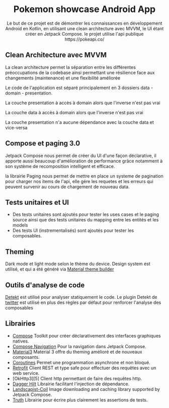 <h1 align="center">Pokemon showcase Android App</h1>

<p align="center">
Le but de ce projet est de démontrer les connaissances en développement Android en Kotlin, en utilisant une clean architecture avec MVVM, le UI étant créer en Jetpack Compose. le projet utilise l'api publique https://pokeapi.co/
</p> 


## Clean Architecture avec MVVM

<p>La clean architecture permet la séparation entre les différentes préoccupations de la codebase
ainsi permettant une résilience face aux changements (maintenance) et une flexibilité améliorée</p>
<p>Le code de l'application est séparé principalement en 3 dossiers data - domain - presentation.</p>
<p>La couche presentation à accès à domain alors que l'inverse n'est pas vrai</p>
<p>La couche data à accès à domain alors que l'inverse n'est pas vrai</p>
<p>La couche presentation n'a aucune dépendance avec la couche data et vice-versa</p>

## Compose et paging 3.0

Jetpack Compose nous permet de créer du UI d'une façon déclarative, il apporte aussi beaucoup d'amélioration de performance grâce notamment à son système de recomposition intelligent et efficace.

la librairie Paging nous permet de mettre en place un systeme de pagination pour charger nos items de l'api, elle gére les requetes et les erreurs qui peuvent survenir au cours de chargement de nouveau data.

## Tests unitaires et UI
- Des tests unitaires sont ajoutés pour tester les uses cases et le paging source ainsi que des tests unitaires du mapping entre les entités et les models
- Des tests UI (instrementalisés) sont ajoutés pour tester les composables.

## Theming

Dark mode et light mode selon le thème du device.
Design system est utilisé, et qui a été généré via [Material theme builder][13]

## Outils d'analyse de code

[Detekt][14] est utilisé pour analyser statiquement le code.
Le plugin Detekt de [twitter][15] est utilisé en plus des règles par défaut pour renforcer l'analyse des composables

## Librairies

* [Compose][0] Toolkit pour créer déclarativement des interfaces graphiques natives.
* [Compose Navigation][1] Pour la navigation dans Jetpack Compose.
* [Material3][2] Material 3 offre du theming amélioré et de nouveaux composants.
* [Coroutines][3] Permet une programmation asynchrone et non bloqué.
* [Retrofit][4] Client REST et type safe pour effectuer des requêtes avec un web service.
* [OkHttp3][5] Client http permettant de faire des requêtes http.
* [Dagger Hilt][6] Librairie facilitant l'injection de dépendance.
* [Landscapist-Coil][7] Image downloading and caching library supported by Jetpack Compose.
* [Truth][8] Librairie pour écrire plus clairement les assertions de tests.


[0]:  https://developer.android.com/jetpack

[1]:  https://developer.android.com/jetpack/compose/navigation

[2]:  https://developer.android.com/jetpack/androidx/releases/compose-material3

[3]:  https://github.com/Kotlin/kotlinx.coroutines

[4]:  https://github.com/square/retrofit

[4]:  https://square.github.io/okhttp/

[6]:  https://dagger.dev/hilt/

[7]: https://github.com/skydoves/landscapist

[8]: https://truth.dev/

[13]: https://m3.material.io/theme-builder

[14]: https://detekt.dev/

[15]: https://twitter.github.io/compose-rules/detekt/
